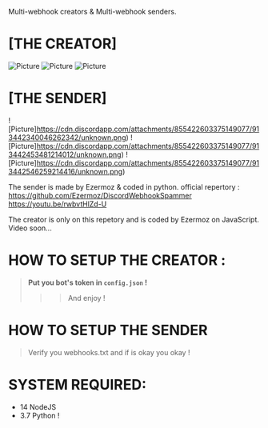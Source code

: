 Multi-webhook creators & Multi-webhook senders.


# [THE CREATOR]
![Picture](https://cdn.discordapp.com/attachments/855422603375149077/913441079775334470/unknown.png)
![Picture](https://cdn.discordapp.com/attachments/855422603375149077/913441220469092352/unknown.png)
![Picture](https://cdn.discordapp.com/attachments/855422603375149077/913441490800349194/unknown.png)


# [THE SENDER]
![Picture]https://cdn.discordapp.com/attachments/855422603375149077/913442340046262342/unknown.png)
![Picture]https://cdn.discordapp.com/attachments/855422603375149077/913442453481214012/unknown.png)
![Picture]https://cdn.discordapp.com/attachments/855422603375149077/913442546259214416/unknown.png)

The sender is made by Ezermoz & coded in python.
official repertory :
https://github.com/Ezermoz/DiscordWebhookSpammer
https://youtu.be/rwbvtHlZd-U

The creator is only on this repetory and is coded by Ezermoz on JavaScript.
Video soon...



# HOW TO SETUP THE CREATOR :
> **Put you bot's token in `config.json` !**
>>> And enjoy  !

# HOW TO SETUP THE SENDER
> Verify you webhooks.txt and if is okay you okay !


# SYSTEM REQUIRED:
+ 14 NodeJS
+ 3.7 Python !
